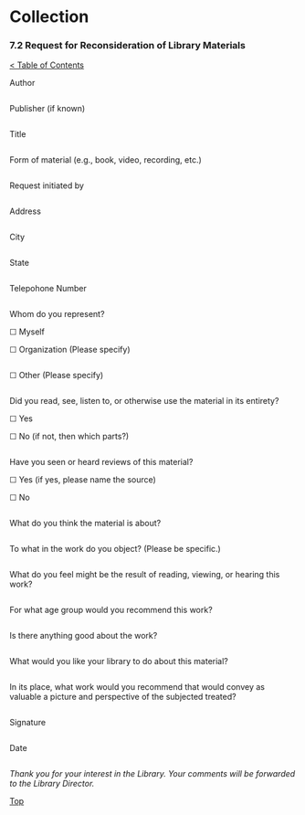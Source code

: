 [0]: ../README.md
[7.2]: request-for-reconsideration-of-library-materials.md

# Collection
### 7.2 Request for Reconsideration of Library Materials
[< Table of Contents][0]

Author
```
```
Publisher (if known)
```
```
Title
```
```
Form of material (e.g., book, video, recording, etc.)
```
```
Request initiated by
```
```
Address
```
```
City
```
```
State
```
```
Telepohone Number
```
```
Whom do you represent?

☐ Myself

☐ Organization (Please specify)
```
```
☐ Other (Please specify)
```
```
Did you read, see, listen to, or otherwise use the material in its entirety?

☐ Yes 

☐ No (if not, then which parts?)
```
```
Have you seen or heard reviews of this material?

☐ Yes (if yes, please name the source)

☐ No
```
```
What do you think the material is about?
```
```
To what in the work do you object? (Please be specific.)
```
```
What do you feel might be the result of reading, viewing, or hearing this work?
```
```
For what age group would you recommend this work?
```
```
Is there anything good about the work?
```
```
What would you like your library to do about this material?
```
```
In its place, what work would you recommend that would convey as valuable a picture and perspective of the subjected treated?
```
```
Signature
```
```
Date
```
```
*Thank you for your interest in the Library. Your comments will be forwarded to the Library Director.*

[Top][7.2]
